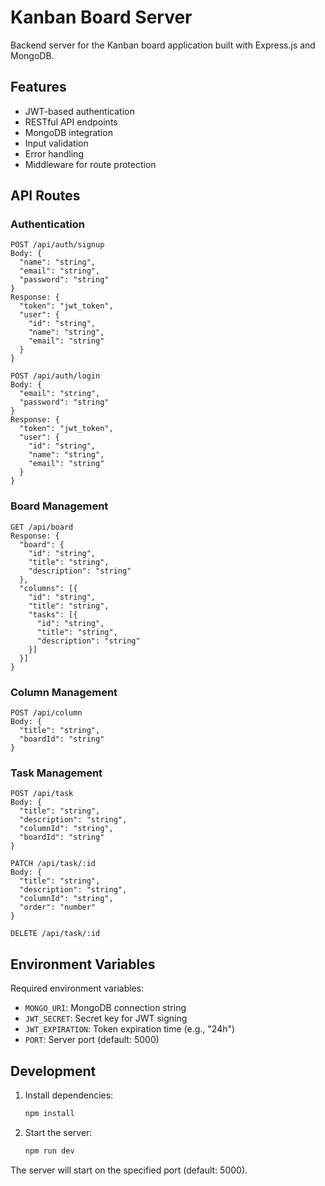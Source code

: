 # Kanban Board Server

Backend server for the Kanban board application built with Express.js and MongoDB.

## Features

- JWT-based authentication
- RESTful API endpoints
- MongoDB integration
- Input validation
- Error handling
- Middleware for route protection

## API Routes

### Authentication

```
POST /api/auth/signup
Body: {
  "name": "string",
  "email": "string",
  "password": "string"
}
Response: {
  "token": "jwt_token",
  "user": {
    "id": "string",
    "name": "string",
    "email": "string"
  }
}

POST /api/auth/login
Body: {
  "email": "string",
  "password": "string"
}
Response: {
  "token": "jwt_token",
  "user": {
    "id": "string",
    "name": "string",
    "email": "string"
  }
}
```

### Board Management

```
GET /api/board
Response: {
  "board": {
    "id": "string",
    "title": "string",
    "description": "string"
  },
  "columns": [{
    "id": "string",
    "title": "string",
    "tasks": [{
      "id": "string",
      "title": "string",
      "description": "string"
    }]
  }]
}
```

### Column Management

```
POST /api/column
Body: {
  "title": "string",
  "boardId": "string"
}
```

### Task Management

```
POST /api/task
Body: {
  "title": "string",
  "description": "string",
  "columnId": "string",
  "boardId": "string"
}

PATCH /api/task/:id
Body: {
  "title": "string",
  "description": "string",
  "columnId": "string",
  "order": "number"
}

DELETE /api/task/:id
```

## Environment Variables

Required environment variables:
- `MONGO_URI`: MongoDB connection string
- `JWT_SECRET`: Secret key for JWT signing
- `JWT_EXPIRATION`: Token expiration time (e.g., "24h")
- `PORT`: Server port (default: 5000)

## Development
1. Install dependencies:
   ```bash
   npm install
   ```

2. Start the server:
   ```bash
   npm run dev
   ```

The server will start on the specified port (default: 5000).
